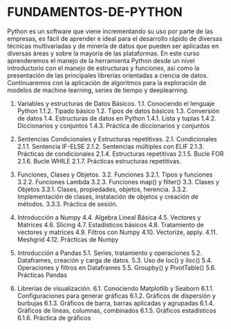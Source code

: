 # FUNDAMENTOS-DE-PYTHON
Python es un software que viene incrementando su uso por parte de las empresas, es fácil de aprender e ideal para el desarrollo rápido de diversas técnicas multivariadas y de minería de datos que pueden
ser aplicadas en diversas áreas y sobre la mayoría de las plataformas.
En este curso aprenderemos el manejo de la herramienta Python desde un nivel introductorio con el manejo de estructuras y funciones, así como la presentación de las principales librerías orientadas a ciencia de datos. Continuaremos con la aplicación de algoritmos para la exploración de modelos de machine learning, series de tiempo y deeplearning.

1.	Variables y estructuras de Datos Básicos.
1.1.	Conociendo el lenguaje Python
1.1.2.	Tipado básico
1.2.	Tipos de datos básicos
1.3.	Conversión de datos
1.4.	Estructuras de datos en Python
1.4.1.	Lista y tuplas
1.4.2.	Diccionarios y conjuntos
1.4.3.	Práctica de diccionarios y conjuntos

2. Sentencias Condicionales y Estructuras repetitivas.
2.1.	Condicionales
2.1.1.	Sentencia IF-ELSE
2.1.2.	Sentencias múltiples con ELIF
2.1.3.	Prácticas de condicionales
2.1.4.	Estructuras repetitivas
2.1.5.	Bucle FOR
2.1.6.	Bucle WHILE
2.1.7.	Prácticas estructuras repetitivas.
3.	Funciones, Clases y Objetos.
3.2.	Funciones
3.2.1.	Tipos y funciones
3.2.2.	Funciones Lambda
3.2.3.	Funciones map() y filter()
3.3.	Clases y Objetos
3.3.1.	Clases, propiedades, objetos, herencia.
3.3.2.	Implementación de clases, instalación de objetos y creación de métodos.
3.3.3.	Práctica de sesión.
4.	Introducción a Numpy
4.4.	Algebra Lineal Básica
4.5.	Vectores y Matrices
4.6.	Slicing
4.7.	Estadísticos básicos
4.8.	Tratamiento de vectores y matrices
4.9.	Filtros con Numpy
4.10.	Vectorize, apply.
4.11.	Meshgrid
4.12.	Prácticas de Numpy
5.	Introducción a Pandas
5.1.	Series, tratamiento y operaciones
5.2.	Dataframes, creación y carga de datos.
5.3.	Uso de loc() y iloc()
5.4.	Operaciones y filtros en Dataframes
5.5.	Groupby() y PivotTable()
5.6.	Prácticas Pandas
6.	Librerías de visualización.
6.1.	Conociendo Matplotlib y Seaborn
6.1.1.	Configuraciones para generar gráficas
6.1.2.	Gráficos de dispersión y burbujas
6.1.3.	Gráficos de barra, barras aplicadas y agrupadas
6.1.4.	Gráficos de líneas, columnas, combinados
6.1.5.	Gráficos estadísticos
6.1.6.	Práctica de gráficos

